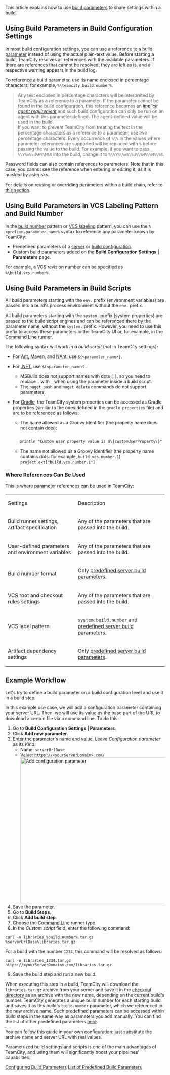 [//]: # (title: Using Build Parameters)
[//]: # (auxiliary-id: Using Build Parameters)

This article explains how to use [build parameters](configuring-build-parameters.md) to share settings within a build.

## Using Build Parameters in Build Configuration Settings

In most build configuration settings, you can use a [reference to a build parameter](configuring-build-parameters.md#Parameter+References) instead of using the actual plain-text value. Before starting a build, TeamCity resolves all references with the available parameters. If there are references that cannot be resolved, they are left as is, and a respective warning appears in the build log.

To reference a build parameter, use its name enclosed in percentage characters: for example, `%\teamcity.build.number%`.

>Any text enclosed in percentage characters will be interpreted by TeamCity as a reference to a parameter. If the parameter cannot be found in the build configuration, this reference becomes an _[implicit agent requirement](agent-requirements.md#Implicit+Requirements)_ and such build configuration can only be run on an agent with this parameter defined. The agent-defined value will be used in the build.  
If you want to prevent TeamCity from treating the text in the percentage characters as a reference to a parameter, use two percentage characters. Every occurrence of `%\%` in the values where parameter references are supported will be replaced with `%` before passing the value to the build. For example, if you want to pass `%\Y%m%\d%H%\M%S` into the build, change it to `%\%Y%\%m%\%d%\%H%\%M%\%S`.

Password fields can also contain references to parameters. Note that in this case, you cannot see the reference when entering or editing it, as it is masked by asterisks.

For details on reusing or overriding parameters within a build chain, refer to [this section](predefined-build-parameters.md#Dependency+Parameters).

## Using Build Parameters in VCS Labeling Pattern and Build Number

In the [build number](build-number.md) pattern or [VCS labeling](vcs-labeling.md) pattern, you can use the `%<prefix>.parameter_name%` syntax to reference any parameter known by TeamCity:
* Predefined parameters of a [server](predefined-build-parameters.md#Predefined+Server+Build+Parameters) or [build configuration](predefined-build-parameters.md#Predefined+Configuration+Parameters).
* Custom build parameters added on the __Build Configuration Settings | Parameters__ page.

For example, a VCS revision number can be specified as `%\build.vcs.number%`.

## Using Build Parameters in Build Scripts

All build parameters starting with the `env.` prefix (<emphasis tooltip="environment-variable">environment variables</emphasis>) are passed into a build's process environment without the `env.` prefix.

All build parameters starting with the `system.` prefix (<emphasis tooltip="system-property">system properties</emphasis>) are passed to the build script engines and can be referenced there by the parameter name, without the `system.` prefix. However, you need to use this prefix to access these parameters in the TeamCity UI or, for example, in the [Command Line](command-line.md) runner.

The following syntax will work _in a build script_ (_not_ in TeamCity settings):
* For [Ant](ant.md), [Maven](maven.md), and [NAnt](nant.md), use `${<parameter_name>}`.
* For [.NET](net.md), use `$(<parameter_name>)`.
    * MSBuild does not support names with dots (`.`), so you need to replace `.` with `_` when using the parameter inside a build script.
    * The `nuget push` and `nuget delete` commands do not support parameters.
* For [Gradle](gradle.md), the TeamCity system properties can be accessed as Gradle properties (similar to the ones defined in the `gradle.properties` file) and are to be referenced as follows:
    * The name allowed as a Groovy identifier (the property name does not contain dots):

     ```Shell
        
        println "Custom user property value is $\{customUserProperty\}"
     
     ```

    * The name not allowed as a Groovy identifier (the property name contains dots: for example, `build.vcs.number.1`): `project.ext["build.vcs.number.1"]`

### Where References Can Be Used

This is where [parameter references](configuring-build-parameters.md#Parameter+References) can be used in TeamCity:

<table><tr>

<td>

Settings

</td>

<td>

Description

</td></tr><tr>

<td>

Build runner settings, artifact specification

</td>

<td>

Any of the parameters that are passed into the build.

</td></tr><tr>

<td>

User-defined parameters and environment variables

</td>

<td>

Any of the parameters that are passed into the build.

</td></tr><tr>

<td>

Build number format

</td>

<td>

Only [predefined server build parameters](predefined-build-parameters.md).

</td></tr><tr>

<td>

VCS root and checkout rules settings

</td>

<td>

Any of the parameters that are passed into the build.

</td></tr><tr>

<td>

VCS label pattern

</td>

<td>

`system.build.number` and [predefined server build parameters](predefined-build-parameters.md#Predefined+Server+Build+Parameters).

</td></tr><tr>

<td>

Artifact dependency settings

</td>

<td>

Only [predefined server build parameters](predefined-build-parameters.md#Predefined+Server+Build+Parameters).

</td></tr></table>

## Example Workflow

Let's try to define a build parameter on a build configuration level and use it in a build step.

In this example use case, we will add a configuration parameter containing your server URL. Then, we will use its value as the base part of the URL to download a certain file via a command line. To do this:
1. Go to __Build Configuration Settings | Parameters__.
2. Click __Add new parameter__.
3. Enter the parameter's name and value. Leave _Configuration parameter_ as its _Kind_.  
   * Name: `serverUrlBase`
   * Value: `https://<yourServerDomain>.com/`
     <img src="add-config-parameter.png" width="460" alt="Add configuration parameter"/>
4. Save the parameter.
5. Go to __Build Steps__.
6. Click __Add build step__.
7. Choose the [Command Line](command-line.md) runner type.
8. In the _Custom script_ field, enter the following command:
  ```Shell
  curl -o libraries_%build.number%.tar.gz %serverUrlBase%libraries.tar.gz

  ```
  For a build with the number `1234`, this command will be resolved as follows:
  ```Shell
  curl -o libraries_1234.tar.gz https://<yourServerDomain>.com/libraries.tar.gz

  ```
9. Save the build step and run a new build.

When executing this step in a build, TeamCity will download the `libraries.tar.gz` archive from your server and save it in the [checkout directory](build-checkout-directory.md) as an archive with the new name, depending on the current build's number. TeamCity generates a unique build number for each starting build and saves it as this build's `build.number` parameter, which we referenced in the new archive name. Such predefined parameters can be accessed within build steps in the same way as parameters you add manually. You can find the list of other predefined parameters [here](predefined-build-parameters.md).

You can follow this guide in your own configuration: just substitute the archive name and server URL with real values.

Parametrized build settings and scripts is one of the main advantages of TeamCity, and using them will significantly boost your pipelines' capabilities.

 <seealso>
        <category ref="admin-guide">
            <a href="configuring-build-parameters.md">Configuring Build Parameters</a>
            <a href="predefined-build-parameters.md">List of Predefined Build Parameters</a>
        </category>
</seealso>